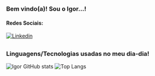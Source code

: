 ### Bem vindo(a)! Sou o Igor...!

#### Redes Sociais:

[![Linkedin](https://img.shields.io/badge/LinkedIn-0077B5?style=for-the-badge&logo=linkedin&logoColor=white)](https://www.linkedin.com/in/igxxrr/)

##

### Linguagens/Tecnologias usadas no meu dia-dia!

![Igor GitHub stats](https://github-readme-stats.vercel.app/api?username=igxxrr&show_icons=true&theme=dark)
![Top Langs](https://github-readme-stats.vercel.app/api/top-langs/?username=igxxrr&layout=compact&theme=dark)

##
